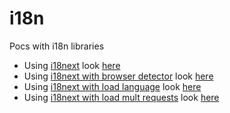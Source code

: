 # i18n
Pocs with i18n libraries

* Using [i18next](https://react.i18next.com/) look [here](./packages/i18next)
* Using [i18next with browser detector](https://github.com/i18next/i18next-browser-languageDetector) look [here](./packages/i18next-browser-detect)
* Using [i18next with load language](https://github.com/i18next/i18next-xhr-backend) look [here](./packages/i18next-load-language)
* Using [i18next with load mult requests](https://github.com/i18next/i18next-xhr-backend) look [here](./packages/i18next-load-lang-with-cms)
